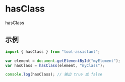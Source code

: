 # hasClass

hasClass

## 示例

```javascript
import { hasClass } from "tool-assistant";

var element = document.getElementById("myElement");
var hasClass = hasClass(element, "myClass");

console.log(hasClass); // 输出 true 或 false
```
